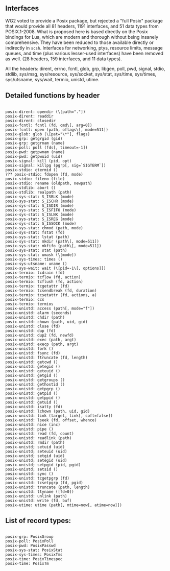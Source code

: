 ## Interfaces

WG2 voted to provide a Posix package, but rejected a "full Posix" package that would provide all 81
headers, 1191 interfaces, and 51 data types from POSIX.1-2008.  What is proposed here is based
directly on the Posix bindings for Lua, which are modern and thorough
without being insanely comprehensive.  They have been reduced to those
available directly or indirectly in `scsh`.
Interfaces for networking, ptys, resource limits,
message queues, and time (plus various lesser-used interfaces) have been removed as well.
(28 headers, 159 interfaces, and 11 data types).

All the headers:  dirent, errno, fcntl, glob, grp, libgen,
poll, pwd, signal, stdio, stdlib, sys/msg, sys/resource, sys/socket,
sys/stat, sys/time, sys/times, sys/utsname, sys/wait,
termio, unistd, utime.

## Detailed functions by header

```

posix-dirent: opendir (\[path="."])
posix-dirent: readdir
posix-dirent: closedir
posix-fcntl: fcntl (fd, cmd\[, arg=0])
posix-fcntl: open (path, oflags\[, mode=511])
posix-glob: glob (\[pat="\*"], flags)
posix-grp: getgrgid (gid)
posix-grp: getgrnam (name)
posix-poll: poll (fds[, timeout=-1])
posix-pwd: getpwnam (name)
posix-pwd: getpwuid (uid)
posix-signal: kill (pid, opt)
posix-signal: killpg (pgrp[, sig=`SIGTERM`])
posix-stdio: ctermid ()
??? posix-stdio: fdopen (fd, mode)
posix-stdio: fileno (file)
posix-stdio: rename (oldpath, newpath)
posix-stdlib: abort ()
posix-stdlib: realpath (path)
posix-sys-stat: S_ISBLK (mode)
posix-sys-stat: S_ISCHR (mode)
posix-sys-stat: S_ISDIR (mode)
posix-sys-stat: S_ISFIFO (mode)
posix-sys-stat: S_ISLNK (mode)
posix-sys-stat: S_ISREG (mode)
posix-sys-stat: S_ISSOCK (mode)
posix-sys-stat: chmod (path, mode)
posix-sys-stat: fstat (fd)
posix-sys-stat: lstat (path)
posix-sys-stat: mkdir (path\[, mode=511])
posix-sys-stat: mkfifo (path\[, mode=511])
posix-sys-stat: stat (path)
posix-sys-stat: umask (\[mode])
posix-sys-times: times ()
posix-sys-utsname: uname ()
posix-sys-wait: wait (\[pid=-1\[, options]])
posix-termio: tcdrain (fd)
posix-termio: tcflow (fd, action)
posix-termio: tcflush (fd, action)
posix-termio: tcgetattr (fd)
posix-termio: tcsendbreak (fd, duration)
posix-termio: tcsetattr (fd, actions, a)
posix-termio: ccs
posix-termio: termios
posix-unistd: access (path[, mode="f"])
posix-unistd: alarm (seconds)
posix-unistd: chdir (path)
posix-unistd: chown (path, uid, gid)
posix-unistd: close (fd)
posix-unistd: dup (fd)
posix-unistd: dup2 (fd, newfd)
posix-unistd: exec (path, argt)
posix-unistd: execp (path, argt)
posix-unistd: fork ()
posix-unistd: fsync (fd)
posix-unistd: ftruncate (fd, length)
posix-unistd: getcwd ()
posix-unistd: getegid ()
posix-unistd: geteuid ()
posix-unistd: getgid ()
posix-unistd: getgroups ()
posix-unistd: gethostid ()
posix-unistd: getpgrp ()
posix-unistd: getpid ()
posix-unistd: getppid ()
posix-unistd: getuid ()
posix-unistd: isatty (fd)
posix-unistd: lchown (path, uid, gid)
posix-unistd: link (target, link[, soft=false])
posix-unistd: lseek (fd, offset, whence)
posix-unistd: nice (inc)
posix-unistd: pipe ()
posix-unistd: read (fd, count)
posix-unistd: readlink (path)
posix-unistd: rmdir (path)
posix-unistd; setuid (uid)
posix-unistd; seteuid (uid)
posix-unistd; setgid (uid)
posix-unistd; setegid (uid)
posix-unistd; setpgid (pid, pgid)
posix-unistd; setsid ()
posix-unistd: sync ()
posix-unistd: tcgetpgrp (fd)
posix-unistd: tcsetpgrp (fd, pgid)
posix-unistd: truncate (path, length)
posix-unistd: ttyname ([fd=0])
posix-unistd: unlink (path)
posix-unistd: write (fd, buf)
posix-utime: utime (path[, mtime=now[, atime=now]])
```

## List of record types:
```

posix-grp: PosixGroup
posix-poll: PosixPoll
posix-pwd: PosixPasswd
posix-sys-stat: PosixStat
posix-sys-times: PosixTms
posix-time: PosixTimespec
posix-time: PosixTm
```
